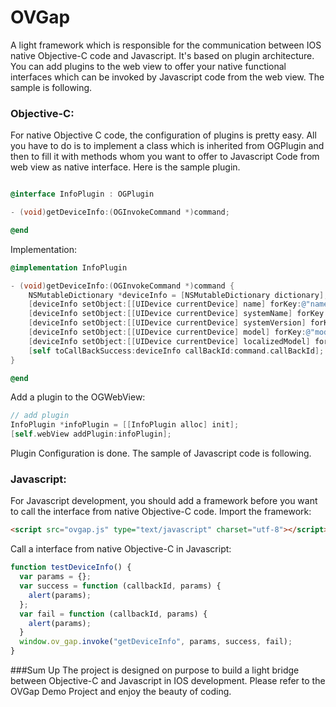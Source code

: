 OVGap
=====

A light framework which is responsible for the communication between IOS native Objective-C code and Javascript. It's based on plugin architecture. You    can add plugins to the web view to offer your native functional interfaces  which can be invoked by Javascript code from the web view. The sample is following.

### Objective-C:
For native Objective C code, the configuration of plugins is pretty easy. All you have to do is to implement a class which is inherited from OGPlugin and then to fill it with methods whom you want to offer to Javascript Code from web view as native interface. Here is the sample plugin.
```ObjectiveC 

@interface InfoPlugin : OGPlugin

- (void)getDeviceInfo:(OGInvokeCommand *)command;

@end
``` 
Implementation:

```ObjectiveC 
@implementation InfoPlugin

- (void)getDeviceInfo:(OGInvokeCommand *)command {
    NSMutableDictionary *deviceInfo = [NSMutableDictionary dictionary];
    [deviceInfo setObject:[[UIDevice currentDevice] name] forKey:@"name"];
    [deviceInfo setObject:[[UIDevice currentDevice] systemName] forKey:@"systemName"];
    [deviceInfo setObject:[[UIDevice currentDevice] systemVersion] forKey:@"systemVersion"];
    [deviceInfo setObject:[[UIDevice currentDevice] model] forKey:@"model"];
    [deviceInfo setObject:[[UIDevice currentDevice] localizedModel] forKey:@"localizedModel"];
    [self toCallBackSuccess:deviceInfo callBackId:command.callBackId];
}

@end
``` 

Add a plugin to the OGWebView:
```ObjectiveC
// add plugin
InfoPlugin *infoPlugin = [[InfoPlugin alloc] init];
[self.webView addPlugin:infoPlugin];
``` 

Plugin Configuration is done. The sample of Javascript code is following.

### Javascript:
For Javascript development, you should add a framework before you want to call the interface from native Objective-C code. 
Import the framework:
```HTML
<script src="ovgap.js" type="text/javascript" charset="utf-8"></script>
```

Call a interface from native Objective-C in Javascript:
```Javascript
function testDeviceInfo() {
  var params = {};
  var success = function (callbackId, params) {
    alert(params);
  };
  var fail = function (callbackId, params) {
    alert(params);
  }
  window.ov_gap.invoke("getDeviceInfo", params, success, fail);
}
```

###Sum Up
The project is designed on purpose to build a light bridge between Objective-C and Javascript in IOS development. Please refer to the OVGap Demo Project and enjoy the beauty of coding.

